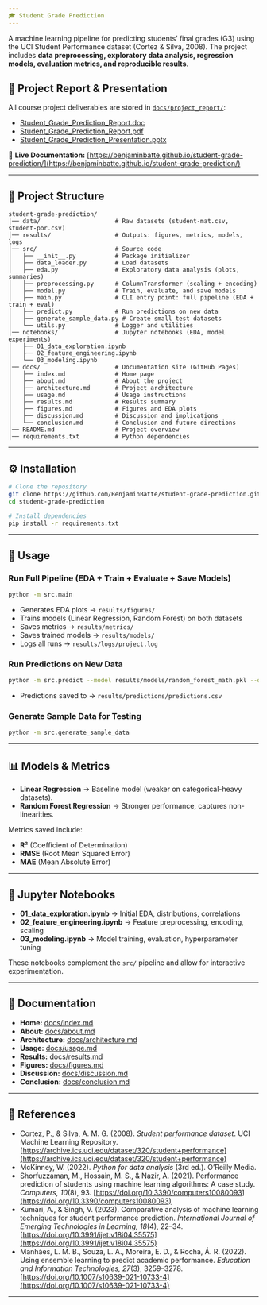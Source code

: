 ```yaml
---
🎓 Student Grade Prediction
---
```


A machine learning pipeline for predicting students’ final grades (G3) using the UCI Student Performance dataset (Cortez & Silva, 2008).
The project includes **data preprocessing, exploratory data analysis, regression models, evaluation metrics, and reproducible results**.

## 📑 Project Report & Presentation

All course project deliverables are stored in [`docs/project_report/`](./docs/project_report/):

- [Student_Grade_Prediction_Report.doc](./docs/project_report/Student_Grade_Prediction_Report.doc)
- [Student_Grade_Prediction_Report.pdf](./docs/project_report/Student_Grade_Prediction_Report.pdf)
- [Student_Grade_Prediction_Presentation.pptx](./docs/project_report/Student_Grade_Prediction_Presentation.pptx)

🔗 **Live Documentation:** [https://benjaminbatte.github.io/student-grade-prediction/](https://benjaminbatte.github.io/student-grade-prediction/)

---

## 📂 Project Structure

```
student-grade-prediction/
│── data/                     # Raw datasets (student-mat.csv, student-por.csv)
│── results/                  # Outputs: figures, metrics, models, logs
│── src/                      # Source code
│   ├── __init__.py           # Package initializer
│   ├── data_loader.py        # Load datasets
│   ├── eda.py                # Exploratory data analysis (plots, summaries)
│   ├── preprocessing.py      # ColumnTransformer (scaling + encoding)
│   ├── model.py              # Train, evaluate, and save models
│   ├── main.py               # CLI entry point: full pipeline (EDA + train + eval)
│   ├── predict.py            # Run predictions on new data
│   ├── generate_sample_data.py # Create small test datasets
│   └── utils.py              # Logger and utilities
│── notebooks/                # Jupyter notebooks (EDA, model experiments)
│   ├── 01_data_exploration.ipynb
│   ├── 02_feature_engineering.ipynb
│   └── 03_modeling.ipynb
│── docs/                     # Documentation site (GitHub Pages)
│   ├── index.md              # Home page
│   ├── about.md              # About the project
│   ├── architecture.md       # Project architecture
│   ├── usage.md              # Usage instructions
│   ├── results.md            # Results summary
│   ├── figures.md            # Figures and EDA plots
│   ├── discussion.md         # Discussion and implications
│   └── conclusion.md         # Conclusion and future directions
│── README.md                 # Project overview
│── requirements.txt          # Python dependencies
```

---

## ⚙️ Installation

```bash
# Clone the repository
git clone https://github.com/BenjaminBatte/student-grade-prediction.git
cd student-grade-prediction

# Install dependencies
pip install -r requirements.txt
```

---

## 🚀 Usage

### Run Full Pipeline (EDA + Train + Evaluate + Save Models)

```bash
python -m src.main
```

- Generates EDA plots → `results/figures/`
- Trains models (Linear Regression, Random Forest) on both datasets
- Saves metrics → `results/metrics/`
- Saves trained models → `results/models/`
- Logs all runs → `results/logs/project.log`

### Run Predictions on New Data

```bash
python -m src.predict --model results/models/random_forest_math.pkl --data data/new_data_math.csv
```

- Predictions saved to → `results/predictions/predictions.csv`

### Generate Sample Data for Testing

```bash
python -m src.generate_sample_data
```

---

## 📊 Models & Metrics

- **Linear Regression** → Baseline model (weaker on categorical-heavy datasets).
- **Random Forest Regression** → Stronger performance, captures non-linearities.

Metrics saved include:

- **R²** (Coefficient of Determination)
- **RMSE** (Root Mean Squared Error)
- **MAE** (Mean Absolute Error)

---

## 📒 Jupyter Notebooks

- **01_data_exploration.ipynb** → Initial EDA, distributions, correlations
- **02_feature_engineering.ipynb** → Feature preprocessing, encoding, scaling
- **03_modeling.ipynb** → Model training, evaluation, hyperparameter tuning

These notebooks complement the `src/` pipeline and allow for interactive experimentation.

---

## 📖 Documentation

- **Home:** [docs/index.md](./docs/index.md)
- **About:** [docs/about.md](./docs/about.md)
- **Architecture:** [docs/architecture.md](./docs/architecture.md)
- **Usage:** [docs/usage.md](./docs/usage.md)
- **Results:** [docs/results.md](./docs/results.md)
- **Figures:** [docs/figures.md](./docs/figures.md)
- **Discussion:** [docs/discussion.md](./docs/discussion.md)
- **Conclusion:** [docs/conclusion.md](./docs/conclusion.md)

---

## 🧾 References

- Cortez, P., & Silva, A. M. G. (2008). _Student performance dataset_. UCI Machine Learning Repository. [https://archive.ics.uci.edu/dataset/320/student+performance](https://archive.ics.uci.edu/dataset/320/student+performance)
- McKinney, W. (2022). _Python for data analysis_ (3rd ed.). O’Reilly Media.
- Shorfuzzaman, M., Hossain, M. S., & Nazir, A. (2021). Performance prediction of students using machine learning algorithms: A case study. _Computers, 10_(8), 93. [https://doi.org/10.3390/computers10080093](https://doi.org/10.3390/computers10080093)
- Kumari, A., & Singh, V. (2023). Comparative analysis of machine learning techniques for student performance prediction. _International Journal of Emerging Technologies in Learning, 18_(4), 22–34. [https://doi.org/10.3991/ijet.v18i04.35575](https://doi.org/10.3991/ijet.v18i04.35575)
- Manhães, L. M. B., Souza, L. A., Moreira, E. D., & Rocha, Á. R. (2022). Using ensemble learning to predict academic performance. _Education and Information Technologies, 27_(3), 3259–3278. [https://doi.org/10.1007/s10639-021-10733-4](https://doi.org/10.1007/s10639-021-10733-4)

---
